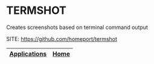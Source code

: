 # TERMSHOT

 Creates screenshots based on terminal command output

 SITE: https://github.com/homeport/termshot

 | [Applications](https://portable-linux-apps.github.io/apps.html) | [Home](https://portable-linux-apps.github.io)
 | --- | --- |
